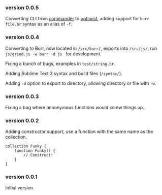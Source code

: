 ### version 0.0.5
Converting CLI from [commander](https://npmjs.org/package/commander) to [optimist](https://npmjs.org/package/optimist), adding support for `burr file.br` syntax as an alias of `-f`. 

### version 0.0.4
Converting to Burr, now located in `/src/burr/`, exports into `/src/js/`, run `js/grind.js -w burr -d js ` for development. 

Fixing a bunch of bugs, examples in `test/string.br`. 

Adding Sublime Text 3 syntax and build files (`/syntax/`). 

Adding `-d` option to export to directory, allowing directory or file with `-w`.

### version 0.0.3
Fixing a bug where annonymous functions would screw things up. 

### version 0.0.2
Adding constructor support, use a function with the same name as the collection. 

	collection Funky {
		function Funky() {
			// Construct!
		}
	}

### version 0.0.1
Initial version 
